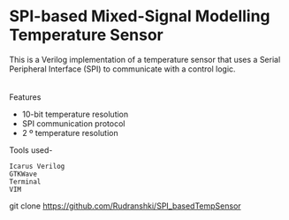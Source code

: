 # __SPI-based Mixed-Signal Modelling Temperature Sensor__

This is a Verilog implementation of a temperature sensor that uses a Serial Peripheral Interface (SPI) to communicate with a control logic.  <br>
<br>
<br>
Features <br>
   - 10-bit temperature resolution <br>
   - SPI communication protocol    <br>
   - 2 &ordm; temperature resolution <br>

Tools used-

    Icarus Verilog
    GTKWave
    Terminal
    VIM


git clone https://github.com/Rudranshki/SPI_basedTempSensor

